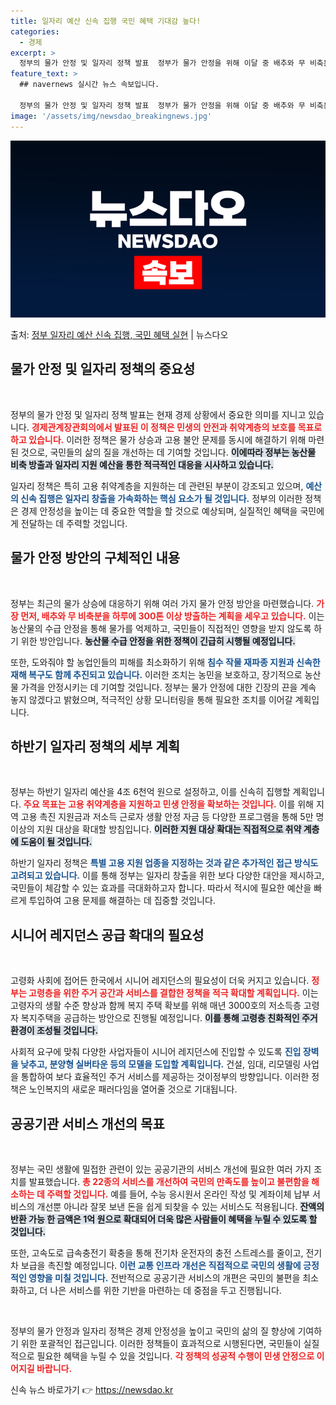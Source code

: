```yaml
---
title: 일자리 예산 신속 집행 국민 혜택 기대감 높다!
categories:
  - 경제
excerpt: >
  정부의 물가 안정 및 일자리 정책 발표  정부가 물가 안정을 위해 이달 중 배추와 무 비축분을 하루 300톤…
feature_text: >
  ## navernews 실시간 뉴스 속보입니다.

  정부의 물가 안정 및 일자리 정책 발표  정부가 물가 안정을 위해 이달 중 배추와 무 비축분을 하루 300톤…
image: '/assets/img/newsdao_breakingnews.jpg'
---
```


![뉴스다오 속보](/assets/img/newsdao_breakingnews.jpg)

<p>출처: <a href="https://newsdao.kr/5005" rel="dofollow">정부 일자리 예산 신속 집행, 국민 혜택 실현</a> | 뉴스다오</p>

<h2 data-ke-size="size26">물가 안정 및 일자리 정책의 중요성</h2>

<p data-ke-size="size16">&nbsp;</p>

정부의 물가 안정 및 일자리 정책 발표는 현재 경제 상황에서 중요한 의미를 지니고 있습니다. <b><span style="color: #ee2323;">경제관계장관회의에서 발표된 이 정책은 민생의 안전과 취약계층의 보호를 목표로 하고 있습니다.</span></b> 이러한 정책은 물가 상승과 고용 불안 문제를 동시에 해결하기 위해 마련된 것으로, 국민들의 삶의 질을 개선하는 데 기여할 것입니다. <b><span style="background-color: #21538527;">이에따라 정부는 농산물 비축 방출과 일자리 지원 예산을 통한 적극적인 대응을 시사하고 있습니다.</span></b> 

일자리 정책은 특히 고용 취약계층을 지원하는 데 관련된 부분이 강조되고 있으며, <b><span style="color: #1a5490;">예산의 신속 집행은 일자리 창출을 가속화하는 핵심 요소가 될 것입니다.</span></b> 정부의 이러한 정책은 경제 안정성을 높이는 데 중요한 역할을 할 것으로 예상되며, 실질적인 혜택을 국민에게 전달하는 데 주력할 것입니다.

<h2 data-ke-size="size26">물가 안정 방안의 구체적인 내용</h2>

<p data-ke-size="size16">&nbsp;</p>

정부는 최근의 물가 상승에 대응하기 위해 여러 가지 물가 안정 방안을 마련했습니다. <b><span style="color: #ee2323;">가장 먼저, 배추와 무 비축분을 하루에 300톤 이상 방출하는 계획을 세우고 있습니다.</span></b> 이는 농산물의 수급 안정을 통해 물가를 억제하고, 국민들이 직접적인 영향을 받지 않도록 하기 위한 방안입니다. <b><span style="background-color: #21538527;">농산물 수급 안정을 위한 정책이 긴급히 시행될 예정입니다.</span></b>

또한, 도와줘야 할 농업인들의 피해를 최소화하기 위해 <b><span style="color: #1a5490;">침수 작물 재파종 지원과 신속한 재해 복구도 함께 추진되고 있습니다.</span></b> 이러한 조치는 농민을 보호하고, 장기적으로 농산물 가격을 안정시키는 데 기여할 것입니다. 정부는 물가 안정에 대한 긴장의 끈을 계속 놓지 않겠다고 밝혔으며, 적극적인 상황 모니터링을 통해 필요한 조치를 이어갈 계획입니다.

<h2 data-ke-size="size26">하반기 일자리 정책의 세부 계획</h2>

<p data-ke-size="size16">&nbsp;</p>

정부는 하반기 일자리 예산을 4조 6천억 원으로 설정하고, 이를 신속히 집행할 계획입니다. <b><span style="color: #ee2323;">주요 목표는 고용 취약계층을 지원하고 민생 안정을 확보하는 것입니다.</span></b> 이를 위해 지역 고용 촉진 지원금과 저소득 근로자 생활 안정 자금 등 다양한 프로그램을 통해 5만 명 이상의 지원 대상을 확대할 방침입니다. <b><span style="background-color: #21538527;">이러한 지원 대상 확대는 직접적으로 취약 계층에 도움이 될 것입니다.</span></b>

하반기 일자리 정책은 <b><span style="color: #1a5490;">특별 고용 지원 업종을 지정하는 것과 같은 추가적인 접근 방식도 고려되고 있습니다.</span></b> 이를 통해 정부는 일자리 창출을 위한 보다 다양한 대안을 제시하고, 국민들이 체감할 수 있는 효과를 극대화하고자 합니다. 따라서 적시에 필요한 예산을 빠르게 투입하여 고용 문제를 해결하는 데 집중할 것입니다.

<h2 data-ke-size="size26">시니어 레지던스 공급 확대의 필요성</h2>

<p data-ke-size="size16">&nbsp;</p>

고령화 사회에 접어든 한국에서 시니어 레지던스의 필요성이 더욱 커지고 있습니다. <b><span style="color: #ee2323;">정부는 고령층을 위한 주거 공간과 서비스를 결합한 정책을 적극 확대할 계획입니다.</span></b> 이는 고령자의 생활 수준 향상과 함께 복지 주택 확보를 위해 매년 3000호의 저소득층 고령자 복지주택을 공급하는 방안으로 진행될 예정입니다. <b><span style="background-color: #21538527;">이를 통해 고령층 친화적인 주거 환경이 조성될 것입니다.</span></b>

사회적 요구에 맞춰 다양한 사업자들이 시니어 레지던스에 진입할 수 있도록 <b><span style="color: #1a5490;">진입 장벽을 낮추고, 분양형 실버타운 등의 모델을 도입할 계획입니다.</span></b> 건설, 임대, 리모델링 사업을 통합하여 보다 효율적인 주거 서비스를 제공하는 것이정부의 방향입니다. 이러한 정책은 노인복지의 새로운 패러다임을 열어줄 것으로 기대됩니다.

<h2 data-ke-size="size26">공공기관 서비스 개선의 목표</h2>

<p data-ke-size="size16">&nbsp;</p>

정부는 국민 생활에 밀접한 관련이 있는 공공기관의 서비스 개선에 필요한 여러 가지 조치를 발표했습니다. <b><span style="color: #ee2323;">총 22종의 서비스를 개선하여 국민의 만족도를 높이고 불편함을 해소하는 데 주력할 것입니다.</span></b> 예를 들어, 수능 응시원서 온라인 작성 및 계좌이체 납부 서비스의 개선뿐 아니라 잘못 보낸 돈을 쉽게 되찾을 수 있는 서비스도 적용됩니다. <b><span style="background-color: #21538527;">잔액의 반환 가능 한 금액은 1억 원으로 확대되어 더욱 많은 사람들이 혜택을 누릴 수 있도록 할 것입니다.</span></b>

또한, 고속도로 급속충전기 확충을 통해 전기차 운전자의 충전 스트레스를 줄이고, 전기차 보급을 촉진할 예정입니다. <b><span style="color: #1a5490;">이런 교통 인프라 개선은 직접적으로 국민의 생활에 긍정적인 영향을 미칠 것입니다.</span></b> 전반적으로 공공기관 서비스의 개편은 국민의 불편을 최소화하고, 더 나은 서비스를 위한 기반을 마련하는 데 중점을 두고 진행됩니다.

<p data-ke-size="size16">&nbsp;</p>

정부의 물가 안정과 일자리 정책은 경제 안정성을 높이고 국민의 삶의 질 향상에 기여하기 위한 포괄적인 접근입니다. 이러한 정책들이 효과적으로 시행된다면, 국민들이 실질적으로 필요한 혜택을 누릴 수 있을 것입니다. <b><span style="color: #ee2323;">각 정책의 성공적 수행이 민생 안정으로 이어지길 바랍니다.</span></b> 

신속 뉴스 바로가기 👉 <a href="https://newsdao.kr" rel="dofollow">https://newsdao.kr</a>


